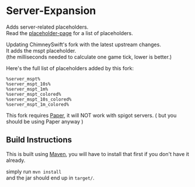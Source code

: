 [placeholder-page]: https://helpch.at/placeholders#server

# Server-Expansion

Adds server-related placeholders.  
Read the [placeholder-page] for a list of placeholders.

Updating ChimneySwift's fork with the latest upstream changes.  
It adds the mspt placeholder.  
(the milliseconds needed to calculate one game tick, lower is better.)

Here's the full list of placeholders added by this fork:
```
%server_mspt%
%server_mspt_10s%
%server_mspt_1m%
%server_mspt_colored%
%server_mspt_10s_colored%
%server_mspt_1m_colored%
```

This fork requires [Paper](https://papermc.io),
it will NOT work with spigot servers.
( but you should be using Paper anyway )

## Build Instructions

This is built using [Maven](https://maven.apache.org/),
you will have to install that first
if you don't have it already.

simply run `mvn install`  
and the jar should end up in `target/`.
